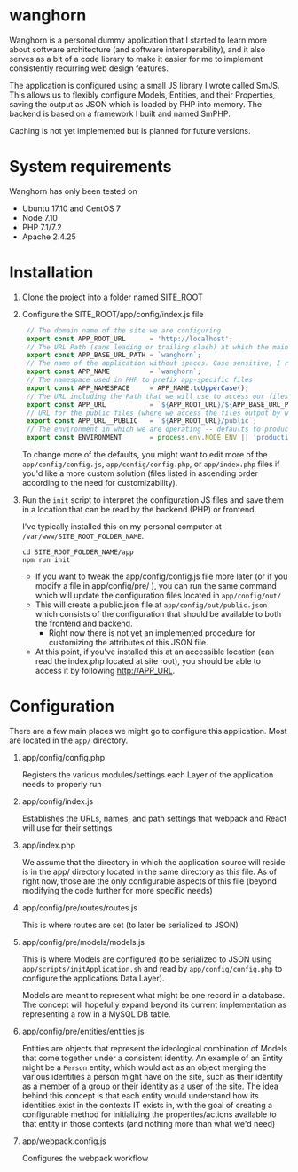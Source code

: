 # wanghorn


Wanghorn is a personal dummy application that I started to learn more about software architecture (and software interoperability),
and it also serves as a bit of a code library to make it easier for me to implement consistently recurring web design features.

The application is configured using a small JS library I wrote called SmJS. This allows us to flexibly configure Models, Entities, and their Properties, saving the output as JSON which is loaded by PHP into memory.
The backend is based on a framework I built and named SmPHP.

Caching is not yet implemented but is planned for future versions.

# System requirements
Wanghorn has only been tested on 
* Ubuntu 17.10 and CentOS 7
* Node 7.10
* PHP 7.1/7.2
* Apache 2.4.25


# Installation

1. Clone the project into a folder named SITE_ROOT
2. Configure the SITE_ROOT/app/config/index.js file

   ```JavaScript
    // The domain name of the site we are configuring
    export const APP_ROOT_URL      = 'http://localhost';
    // The URL Path (sans leading or trailing slash) at which the main site can be found relative to the domain
    export const APP_BASE_URL_PATH = `wanghorn`;
    // The name of the application without spaces. Case sensitive, I recommend lowercase-with-dashes or camelCased
    export const APP_NAME          = `wanghorn`;
    // The namespace used in PHP to prefix app-specific files
    export const APP_NAMESPACE     = APP_NAME.toUpperCase();
    // The URL including the Path that we will use to access our files
    export const APP_URL           = `${APP_ROOT_URL}/${APP_BASE_URL_PATH}`;
    // URL for the public files (where we access the files output by webpack)
    export const APP_URL__PUBLIC   = `${APP_ROOT_URL}/public`;
    // The environment in which we are operating -- defaults to production for the sake of probable intention
    export const ENVIRONMENT       = process.env.NODE_ENV || 'production';
   ```
   
   To change more of the defaults, you might want to edit more of the ```app/config/config.js```, ```app/config/config.php```, or ```app/index.php``` files if you'd like a more custom solution (files listed in ascending order according to the need for customizability).
4. Run the ```init``` script to interpret the configuration JS files and save them in a location that can be read by the backend (PHP) or frontend.

   I've typically installed this on my personal computer at ```/var/www/SITE_ROOT_FOLDER_NAME```.

   ```shell
   cd SITE_ROOT_FOLDER_NAME/app
   npm run init
   ```
    * If you want to tweak the app/config/config.js file more later (or if you modify a file in app/config/pre/ ), you can run the same command which will update the configuration files located in ```app/config/out/```
    * This will create a public.json file at ```app/config/out/public.json``` which consists of the configuration that should be available to both the frontend and backend.
        * Right now there is not yet an implemented procedure for customizing the attributes of this JSON file.
    * At this point, if you've installed this at an accessible location (can read the index.php located at site root), you should be able to access it by following [http://APP_URL](http://APP_URL).

# Configuration

There are a few main places we might go to configure this application. Most are located in the ```app/``` directory.

1. app/config/config.php

   Registers the various modules/settings each Layer of the application needs to properly run
2. app/config/index.js
   
   Establishes the URLs, names, and path settings that webpack and React will use for their settings

3. app/index.php

   We assume that the directory in which the application source will reside is in the app/ directory located in the same directory as this file. As of right now, those are the only configurable aspects of this file (beyond modifying the code further for more specific needs)
   
   
4. app/config/pre/routes/routes.js

   This is where routes are set (to later be serialized to JSON)
5. app/config/pre/models/models.js
   
   This is where Models are configured (to be serialized to JSON using ```app/scripts/initApplication.sh``` and read by ```app/config/config.php``` to configure the applications Data Layer).
   
   Models are meant to represent what might be one record in a database. The concept will hopefully expand beyond its current implementation as representing a row in a MySQL DB table.
6. app/config/pre/entities/entities.js
   
   Entities are objects that represent the ideological combination of Models that come together under a consistent identity. An example of an Entity might be a ```Person``` entity, which would act as an object merging the various identities a person might have on the site, such as their identity as a member of a group or their identity as a user of the site. The idea behind this concept is that each entity would understand how its identities exist in the contexts IT exists in, with the goal of creating a configurable method for initializing the properties/actions available to that entity in those contexts (and nothing more than what we'd need)
5. app/webpack.config.js

   Configures the webpack workflow
